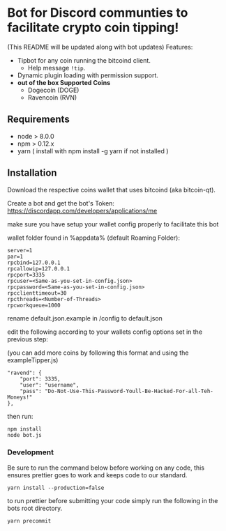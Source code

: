 # Bot for Discord communties to facilitate crypto coin tipping!
(This README will be updated along with bot updates)
Features:

- Tipbot for any coin running the bitcoind client.
    - Help message `!tip`.
- Dynamic plugin loading with permission support.
- **out of the box Supported Coins**
    - Dogecoin (DOGE)
    - Ravencoin (RVN)

## Requirements

- node > 8.0.0
- npm > 0.12.x
- yarn ( install with npm install -g yarn if not installed )

## Installation

Download the respective coins wallet that uses bitcoind (aka bitcoin-qt).

Create a bot and get the bot's Token: https://discordapp.com/developers/applications/me

make sure you have setup your wallet config properly to facilitate this bot

wallet folder found in %appdata% (default Roaming Folder):

```
server=1
par=1
rpcbind=127.0.0.1
rpcallowip=127.0.0.1
rpcport=3335
rpcuser=<Same-as-you-set-in-config.json>
rpcpassword=<Same-as-you-set-in-config.json>
rpcclienttimeout=30
rpcthreads=<Number-of-Threads>
rpcworkqueue=1000
```

rename default.json.example in /config to default.json

edit the following according to your wallets config options set in the previous step:

(you can add more coins by following this format and using the exampleTipper.js)

```
"ravend": {
    "port": 3335,
    "user": "username",
    "pass": "Do-Not-Use-This-Password-Youll-Be-Hacked-For-all-Teh-Moneys!"
},
```

then run:

```
npm install
node bot.js
```

### Development

Be sure to run the command below before working on any code, this ensures
prettier goes to work and keeps code to our standard.

```
yarn install --production=false
```
to run prettier before submitting your code simply run the following in the bots root directory.

```
yarn precommit
```

